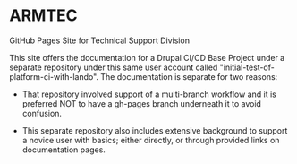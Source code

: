 # ARMTEC
GitHub Pages Site for Technical Support Division

This site offers the documentation for a Drupal CI/CD Base Project under a separate repository  under this same user account called "initial-test-of-platform-ci-with-lando".  The documentation is separate for two reasons:

- That repository involved support of a multi-branch workflow and it is preferred NOT to have a gh-pages branch underneath it to avoid confusion.

- This separate repository also includes extensive background to support a novice user with basics; either directly, or through provided links on documentation pages.
